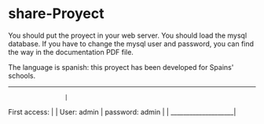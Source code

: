 # share-Proyect

You should put the proyect in your web server.
You should load the mysql database.
If you have to change the mysql user and password, you can find the way in the documentation PDF file.

The language is spanish: this proyect has been developed for Spains' schools.
____________________
                    | 
First access:       |
                    |
User:        admin  |
password:    admin  |
                    |
____________________|
